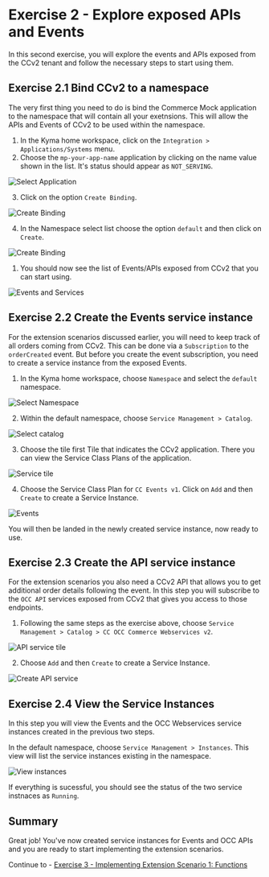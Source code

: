 # Exercise 2 - Explore exposed APIs and Events

In this second exercise, you will explore the events and APIs exposed from the CCv2 tenant and follow the necessary steps to start using them.

## Exercise 2.1 Bind CCv2 to a namespace

The very first thing you need to do is bind the Commerce Mock application to the namespace that will contain all your exetnsions. This will allow the APIs and Events of CCv2 to be used within the namespace.

1. In the Kyma home workspace, click on the `Integration > Applications/Systems` menu.
2. Choose the `mp-your-app-name` application by clicking on the name value shown in the list. It's status should appear as `NOT_SERVING`.

![Select Application](./images/1.png)

3. Click on the option `Create Binding`.

![Create Binding](./images/2.png)

4. In the Namespace select list choose the option `default` and then click on `Create`.

![Create Binding](./images/3.png)

1. You should now see the list of Events/APIs exposed from CCv2 that you can start using.

![Events and Services](./images/4.png)

## Exercise 2.2 Create the Events service instance

For the extension scenarios discussed earlier, you will need to keep track of all orders coming from CCv2. This can be done via a `Subscription` to the `orderCreated` event. But before you create the event subscription, you need to create a service instance from the exposed Events.

1. In the Kyma home workspace, choose `Namespace` and select the `default` namespace.

![Select Namespace](./images/5.png)

2. Within the default namespace, choose `Service Management > Catalog`.

![Select catalog](./images/6.png)

3. Choose the tile first Tile that indicates the CCv2 application. There you can view the Service Class Plans of the application.

![Service tile](./images/7.png)

4. Choose the Service Class Plan for `CC Events v1`. Click on `Add` and then `Create` to create a Service Instance.

![Events](./images/8.png)

You will then be landed in the newly created service instance, now ready to use.

## Exercise 2.3 Create the API service instance

For the extension scenarios you also need a CCv2 API that allows you to get additional order details following the event. In this step you will subscribe to the `OCC API` services exposed from CCv2 that gives you access to those endpoints.

1. Following the same steps as the exercise above, choose `Service Management > Catalog > CC OCC Commerce Webservices v2`.

![API service tile](./images/10.png)

2. Choose `Add` and then `Create` to create a Service Instance.

![Create API service](./images/9.png)

## Exercise 2.4 View the Service Instances

In this step you will view the Events and the OCC Webservices service instances created in the previous two steps.

In the default namespace, choose `Service Management > Instances`. This view will list the service instances existing in the namespace.

![View instances](./images/11.png)

If everything is sucessful, you should see the status of the two service instnaces as `Running`.

## Summary

Great job! You've now created service instances for Events and OCC APIs and you are ready to start implementing the extension scenarios.

Continue to - [Exercise 3 - Implementing Extension Scenario 1: Functions](../ex3/README.md)
